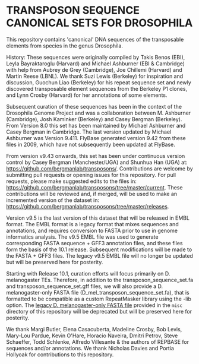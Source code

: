 TRANSPOSON SEQUENCE CANONICAL SETS FOR DROSOPHILA
===========

This repository contains 'canonical' DNA sequences of the transposable
elements from species in the genus Drosophila.

History: These sequences were originally compiled by Takis Benos (EBI),
Leyla Bayraktaroglu (Harvard) and Michael Ashburner (EBI & Cambridge)
with help from Aubrey de Grey (Cambridge), Joe Chillemi (Harvard) and
Martin Reese (LBNL). We thank Suzi Lewis (Berkeley) for inspiration and
discussion, Guochun Liao (Berkeley) for his repeat sequence set and
newly discovered transposable element sequences from the Berkeley P1
clones, and Lynn Crosby (Harvard) for her annotations of some elements.

Subsequent curation of these sequences has been in the context of the
Drosophila Genome Project and was a collaboration between M. Ashburner
(Cambridge), Josh Kaminker (Berkeley) and Casey Bergman (Berkeley). From
Version 8.0 this set has been maintained by Michael Ashburner and Casey
Bergman in Cambridge. The last version updated by Michael Ashburner was
Version 9.411. FlyBase generated version 9.42 from these files in 2009,
which have not subsequently been updated at FlyBase.

From version v9.43 onwards, this set has been under continuous version control
by Casey Bergman (Manchester/UGA) and Shunhua Han (UGA) at: https://github.com/bergmanlab/transposons/.
Contributions are welcome by submitting pull requests or opening issues for
this repository. For pull requests, please make suggested edits to the files
in: https://github.com/bergmanlab/transposons/tree/master/current. These
contributions will be reviewed and, if merged, will be used to make an
incremented version of the dataset in: https://github.com/bergmanlab/transposons/tree/master/releases.

Version v9.5 is the last version of this dataset that will be released in EMBL
format. The EMBL format is a legacy format that mixes sequences and annotations,
and requires conversion to FASTA prior to use in genome informatics analysis.
The v9.5 EMBL file was used to generate corresponding FASTA sequence + GFF3
annotation files, and these files form the basis of the 10.1 release. Subsequent
modifications will be made to the FASTA + GFF3 files. The legacy v9.5 EMBL file
will no longer be updated but will be preserved here for posterity.

Starting with Release 10.1, curation efforts will focus primarily
on D. melanogaster TEs. Therefore, in addition to the transposon_sequence_set.fa
and transposon_sequence_set.gff files, we will also provide a D. melanogaster-only
FASTA file (D_mel_transposon_sequence_set.fa), that is formatted to be compatible
as a custom RepeatMasker library using the -lib option. The [legacy D. melanogaster-only
FASTA file](https://github.com/bergmanlab/transposons/blob/master/misc/D_mel_transposon_sequence_set.fa)
provided in the `misc` directory of this repository will be deprecated but will
be preserved here for posterity.

We thank Margi Butler, Elena Casacuberta, Madeline Crosby, Bob Levis,
Mary-Lou Pardue, Kevin O'Hare, Horacio Naveira, Dmitri Petrov, Steve
Schaeffer, Todd Schlenke, Alfredo Villesante & the authors of REPBASE for
sequences and/or annotations. We thank Nicholas Davies and Portia Hollyoak for
contributions to this repository.
